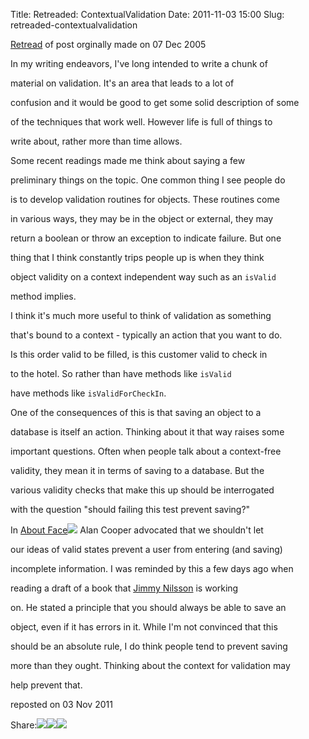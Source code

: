 Title: Retreaded: ContextualValidation
Date: 2011-11-03 15:00
Slug: retreaded-contextualvalidation

[Retread](http://martinfowler.com/bliki/Retread.html) of post orginally
made on 07 Dec 2005

</p>

In my writing endeavors, I've long intended to write a chunk of

material on validation. It's an area that leads to a lot of

confusion and it would be good to get some solid description of some

of the techniques that work well. However life is full of things to

write about, rather more than time allows.

</p>

Some recent readings made me think about saying a few

preliminary things on the topic. One common thing I see people do

is to develop validation routines for objects. These routines come

in various ways, they may be in the object or external, they may

return a boolean or throw an exception to indicate failure. But one

thing that I think constantly trips people up is when they think

object validity on a context independent way such as an `isValid`

method implies.

</p>

I think it's much more useful to think of validation as something

that's bound to a context - typically an action that you want to do.

Is this order valid to be filled, is this customer valid to check in

to the hotel. So rather than have methods like `isValid`

have methods like `isValidForCheckIn`.

</p>

One of the consequences of this is that saving an object to a

database is itself an action. Thinking about it that way raises some

important questions. Often when people talk about a context-free

validity, they mean it in terms of saving to a database. But the

various validity checks that make this up should be interrogated

with the question "should failing this test prevent saving?"

</p>

In [About
Face](http://www.amazon.com/gp/product/1568843224?ie=UTF8&tag=martinfowlerc-20&linkCode=as2&camp=1789&creative=9325&creativeASIN=1568843224)![](http://www.assoc-amazon.com/e/ir?t=martinfowlerc-20&l=as2&o=1&a=0321601912)
Alan Cooper advocated that we shouldn't let

our ideas of valid states prevent a user from entering (and saving)

incomplete information. I was reminded by this a few days ago when

reading a draft of a book that [Jimmy
Nilsson](http://www.jnsk.se/weblog/rss.xml) is working

on. He stated a principle that you should always be able to save an

object, even if it has errors in it. While I'm not convinced that this

should be an absolute rule, I do think people tend to prevent saving

more than they ought. Thinking about the context for validation may

help prevent that.

</p>

reposted on 03 Nov 2011

</p>

<span
class="label">Share:</span>[![](http://martinfowler.com/t_mini-a.png)](https://twitter.com/intent/tweet?url=http://martinfowler.com/bliki/ContextualValidation.html&text=Bliki:%20ContextualValidation "Share on Twitter")[![](http://martinfowler.com/fb-icon-20.png)](https://facebook.com/sharer.php?u=http://martinfowler.com/bliki/ContextualValidation.html "Share on Facebook")[![](http://martinfowler.com/gplus-16.png)](https://plus.google.com/share?url=http://martinfowler.com/bliki/ContextualValidation.html "Share on Google Plus")

</p>

